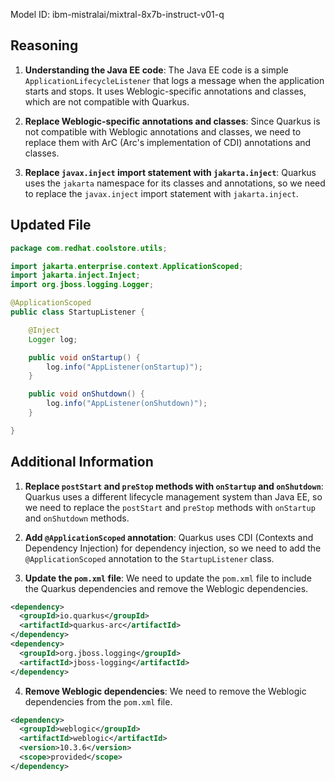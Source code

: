 Model ID: ibm-mistralai/mixtral-8x7b-instruct-v01-q

## Reasoning

1. **Understanding the Java EE code**: The Java EE code is a simple `ApplicationLifecycleListener` that logs a message when the application starts and stops. It uses Weblogic-specific annotations and classes, which are not compatible with Quarkus.

2. **Replace Weblogic-specific annotations and classes**: Since Quarkus is not compatible with Weblogic annotations and classes, we need to replace them with ArC (Arc's implementation of CDI) annotations and classes.

3. **Replace `javax.inject` import statement with `jakarta.inject`**: Quarkus uses the `jakarta` namespace for its classes and annotations, so we need to replace the `javax.inject` import statement with `jakarta.inject`.

## Updated File

```java
package com.redhat.coolstore.utils;

import jakarta.enterprise.context.ApplicationScoped;
import jakarta.inject.Inject;
import org.jboss.logging.Logger;

@ApplicationScoped
public class StartupListener {

    @Inject
    Logger log;

    public void onStartup() {
        log.info("AppListener(onStartup)");
    }

    public void onShutdown() {
        log.info("AppListener(onShutdown)");
    }

}
```

## Additional Information

1. **Replace `postStart` and `preStop` methods with `onStartup` and `onShutdown`**: Quarkus uses a different lifecycle management system than Java EE, so we need to replace the `postStart` and `preStop` methods with `onStartup` and `onShutdown` methods.

2. **Add `@ApplicationScoped` annotation**: Quarkus uses CDI (Contexts and Dependency Injection) for dependency injection, so we need to add the `@ApplicationScoped` annotation to the `StartupListener` class.

3. **Update the `pom.xml` file**: We need to update the `pom.xml` file to include the Quarkus dependencies and remove the Weblogic dependencies.

```xml
<dependency>
  <groupId>io.quarkus</groupId>
  <artifactId>quarkus-arc</artifactId>
</dependency>
<dependency>
  <groupId>org.jboss.logging</groupId>
  <artifactId>jboss-logging</artifactId>
</dependency>
```

4. **Remove Weblogic dependencies**: We need to remove the Weblogic dependencies from the `pom.xml` file.

```xml
<dependency>
  <groupId>weblogic</groupId>
  <artifactId>weblogic</artifactId>
  <version>10.3.6</version>
  <scope>provided</scope>
</dependency>
```